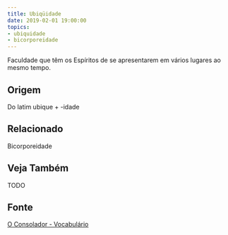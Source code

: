 ```yaml
---
title: Ubiqüidade
date: 2019-02-01 19:00:00
topics:
- ubiquidade
- bicorporeidade
---
```


Faculdade que têm os Espíritos de se apresentarem em vários lugares ao mesmo
tempo.

## Origem
Do latim ubique + -idade

## Relacionado
Bicorporeidade

## Veja Também
TODO

## Fonte
[O Consolador - Vocabulário](http://www.oconsolador.com.br/linkfixo/vocabulario/principal.html)
